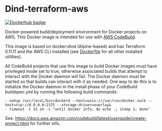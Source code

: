 # Dind-terraform-aws

[![Dockerhub badge](http://dockeri.co/image/jch254/dind-terraform-aws)](https://hub.docker.com/r/jch254/dind-terraform-aws)

Docker-powered build/deployment environment for Docker projects on AWS. This Docker image is intended for use with [AWS CodeBuild](https://aws.amazon.com/codebuild).

This image is based on docker:dind (Alpine-based) and has Terraform 0.11.11 and the AWS CLI installed (see [Dockerfile](./Dockerfile) for all other installed utilities).

All CodeBuild projects that use this image to build Docker images must have privileged mode set to true, otherwise associated builds that attempt to interact with the Docker daemon will fail. The Docker daemon must be started so that builds can interact with it as needed. One way to do this is to initialize the Docker daemon in the install phase of your CodeBuild buildspec.yml by running the following build commands:
```
- nohup /usr/local/bin/dockerd --host=unix:///var/run/docker.sock --host=tcp://0.0.0.0:2375 --storage-driver=overlay&
- timeout -t 15 sh -c "until docker info; do echo .; sleep 1; done"
```
See: https://docs.aws.amazon.com/codebuild/latest/userguide/create-project.html for further info.